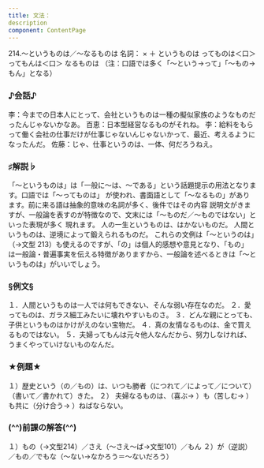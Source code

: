 ```yaml
---
title: 文法：
description
component: ContentPage
---
```



214.～というものは／～なるものは
名詞： × ＋ というものは ってものは＜口＞ ってもんは＜口＞ なるものは
（注：口語では多く「～という→って」「～もの→もん」となる）
### ♪会話♪
李：今までの日本人にとって、会社というものは一種の擬似家族のようなものだったんじゃないかなあ。 百恵：日本型経営なるものがそれね。
李：給料をもらって働く会社の仕事だけが仕事じゃないんじゃないかって、最近、考えるようになったんだ。 佐藤：じゃ、仕事というのは、一体、何だろうねえ。
### ♯解説♭
「～というものは」は「一般に～は、～である」という話題提示の用法となります。口語では「～ってものは」 が使われ、書面語として「～なるもの」があります。前に来る語は抽象的意味の名詞が多く、後件ではその内容 説明文がきますが、一般論を表すのが特徴なので、文末には「～ものだ／～ものではない」といった表現が多く 現れます。
人の一生というものは、はかないものだ。
人間というものは、逆境によって鍛えられるものだ。
これらの文例は「～というのは」（→文型 213）も使えるのですが、「の」は個人的感想や意見となり、「もの」 は一般論・普遍事実を伝える特徴がありますから、一般論を述べるときは「～というものは」がいいでしょう。
### §例文§
１．人間というものは一人では何もできない、そんな弱い存在なのだ。
２．愛ってものは、ガラス細工みたいに壊れやすいものさ。
３．どんな親にとっても、子供というものはかけがえのない宝物だ。
４．真の友情なるものは、金で買えるものではない。
５．夫婦ってもんは元々他人なんだから、努力しなければ、 うまくやっていけないものなんだ。
### ★例題★
１）歴史という（の／もの）は、いつも勝者（につれて／によって／について）（書いて／書かれて）きた。
２） 夫婦なるものは、（喜ぶ→ ）も（苦しむ→ ）も共に（分け合う→ ）ねばならない。
### (^^)前課の解答(^^)
１）もの（→文型214）／さえ（～さえ～ば→文型101）／もん
２）が（逆説）／もの／でもな（～ない→なかろう＝～ないだろう）
